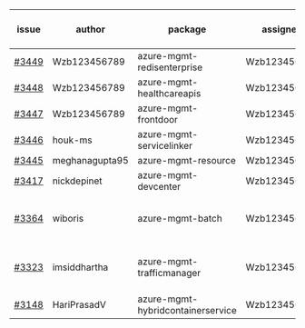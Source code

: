 | issue | author | package | assignee | bot advice | created date of issue | target release date | date from target |
| ------ | ------ | ------ | ------ | ------ | ------ | ------ | :-----: |
| [#3449](https://github.com/Azure/sdk-release-request/issues/3449) | Wzb123456789 | azure-mgmt-redisenterprise | Wzb123456789 |  | 11-22 | 12-23 |  |
| [#3448](https://github.com/Azure/sdk-release-request/issues/3448) | Wzb123456789 | azure-mgmt-healthcareapis | Wzb123456789 |  | 11-22 | 12-23 |  |
| [#3447](https://github.com/Azure/sdk-release-request/issues/3447) | Wzb123456789 | azure-mgmt-frontdoor | Wzb123456789 |  | 11-22 | 12-23 |  |
| [#3446](https://github.com/Azure/sdk-release-request/issues/3446) | houk-ms | azure-mgmt-servicelinker | Wzb123456789 |  | 11-22 | 12-23 |  |
| [#3445](https://github.com/Azure/sdk-release-request/issues/3445) | meghanagupta95 | azure-mgmt-resource | Wzb123456789 |  | 11-17 | 12-23 |  |
| [#3417](https://github.com/Azure/sdk-release-request/issues/3417) | nickdepinet | azure-mgmt-devcenter | Wzb123456789 |  | 11-15 | 12-23 |  |
| [#3364](https://github.com/Azure/sdk-release-request/issues/3364) | wiboris | azure-mgmt-batch | Wzb123456789 | close to release date.  | 11-02 | 11-25 | 2 |
| [#3323](https://github.com/Azure/sdk-release-request/issues/3323) | imsiddhartha | azure-mgmt-trafficmanager | Wzb123456789 | close to release date.  | 10-28 | 11-25 | 2 |
| [#3148](https://github.com/Azure/sdk-release-request/issues/3148) | HariPrasadV | azure-mgmt-hybridcontainerservice | Wzb123456789 |  | 09-07 | 10-11 |  |
